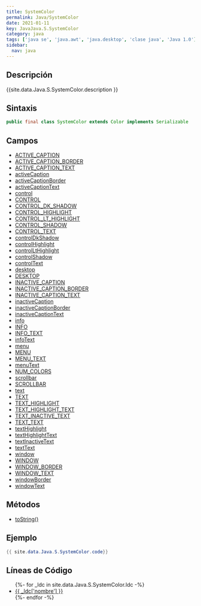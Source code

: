 ```yaml
---
title: SystemColor
permalink: Java/SystemColor
date: 2021-01-11
key: JavaJava.S.SystemColor
category: java
tags: ['java se', 'java.awt', 'java.desktop', 'clase java', 'Java 1.0']
sidebar: 
  nav: java
---
```


## Descripción
{{site.data.Java.S.SystemColor.description }}

## Sintaxis
~~~java
public final class SystemColor extends Color implements Serializable
~~~

## Campos
* [ACTIVE_CAPTION](/Java/SystemColor/ACTIVE_CAPTION)
* [ACTIVE_CAPTION_BORDER](/Java/SystemColor/ACTIVE_CAPTION_BORDER)
* [ACTIVE_CAPTION_TEXT](/Java/SystemColor/ACTIVE_CAPTION_TEXT)
* [activeCaption](/Java/SystemColor/activeCaption)
* [activeCaptionBorder](/Java/SystemColor/activeCaptionBorder)
* [activeCaptionText](/Java/SystemColor/activeCaptionText)
* [control](/Java/SystemColor/control)
* [CONTROL](/Java/SystemColor/CONTROL)
* [CONTROL_DK_SHADOW](/Java/SystemColor/CONTROL_DK_SHADOW)
* [CONTROL_HIGHLIGHT](/Java/SystemColor/CONTROL_HIGHLIGHT)
* [CONTROL_LT_HIGHLIGHT](/Java/SystemColor/CONTROL_LT_HIGHLIGHT)
* [CONTROL_SHADOW](/Java/SystemColor/CONTROL_SHADOW)
* [CONTROL_TEXT](/Java/SystemColor/CONTROL_TEXT)
* [controlDkShadow](/Java/SystemColor/controlDkShadow)
* [controlHighlight](/Java/SystemColor/controlHighlight)
* [controlLtHighlight](/Java/SystemColor/controlLtHighlight)
* [controlShadow](/Java/SystemColor/controlShadow)
* [controlText](/Java/SystemColor/controlText)
* [desktop](/Java/SystemColor/desktop)
* [DESKTOP](/Java/SystemColor/DESKTOP)
* [INACTIVE_CAPTION](/Java/SystemColor/INACTIVE_CAPTION)
* [INACTIVE_CAPTION_BORDER](/Java/SystemColor/INACTIVE_CAPTION_BORDER)
* [INACTIVE_CAPTION_TEXT](/Java/SystemColor/INACTIVE_CAPTION_TEXT)
* [inactiveCaption](/Java/SystemColor/inactiveCaption)
* [inactiveCaptionBorder](/Java/SystemColor/inactiveCaptionBorder)
* [inactiveCaptionText](/Java/SystemColor/inactiveCaptionText)
* [info](/Java/SystemColor/info)
* [INFO](/Java/SystemColor/INFO)
* [INFO_TEXT](/Java/SystemColor/INFO_TEXT)
* [infoText](/Java/SystemColor/infoText)
* [menu](/Java/SystemColor/menu)
* [MENU](/Java/SystemColor/MENU)
* [MENU_TEXT](/Java/SystemColor/MENU_TEXT)
* [menuText](/Java/SystemColor/menuText)
* [NUM_COLORS](/Java/SystemColor/NUM_COLORS)
* [scrollbar](/Java/SystemColor/scrollbar)
* [SCROLLBAR](/Java/SystemColor/SCROLLBAR)
* [text](/Java/SystemColor/text)
* [TEXT](/Java/SystemColor/TEXT)
* [TEXT_HIGHLIGHT](/Java/SystemColor/TEXT_HIGHLIGHT)
* [TEXT_HIGHLIGHT_TEXT](/Java/SystemColor/TEXT_HIGHLIGHT_TEXT)
* [TEXT_INACTIVE_TEXT](/Java/SystemColor/TEXT_INACTIVE_TEXT)
* [TEXT_TEXT](/Java/SystemColor/TEXT_TEXT)
* [textHighlight](/Java/SystemColor/textHighlight)
* [textHighlightText](/Java/SystemColor/textHighlightText)
* [textInactiveText](/Java/SystemColor/textInactiveText)
* [textText](/Java/SystemColor/textText)
* [window](/Java/SystemColor/window)
* [WINDOW](/Java/SystemColor/WINDOW)
* [WINDOW_BORDER](/Java/SystemColor/WINDOW_BORDER)
* [WINDOW_TEXT](/Java/SystemColor/WINDOW_TEXT)
* [windowBorder](/Java/SystemColor/windowBorder)
* [windowText](/Java/SystemColor/windowText)

## Métodos
* [toString()](/Java/SystemColor/toString)

## Ejemplo
~~~java
{{ site.data.Java.S.SystemColor.code}}
~~~

## Líneas de Código
<ul>
{%- for _ldc in site.data.Java.S.SystemColor.ldc -%}
   <li>
       <a href="{{_ldc['url'] }}">{{ _ldc['nombre'] }}</a>
   </li>
{%- endfor -%}
</ul>
